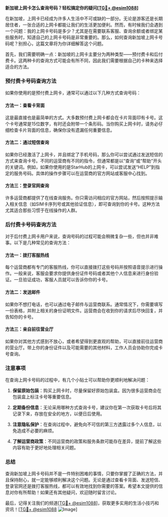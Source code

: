 **新加坡上网卡怎么查询号码？轻松搞定你的疑问[[TG💪+ @esim1088](https://t.me/s/esim1088)]**

在新加坡，上网卡已经成为许多人生活中不可或缺的一部分。无论是游客还是长期居住者，一张合适的上网卡都能让我们的生活更加便利。然而，有时候我们会遇到一个问题：我的上网卡号码是多少？尤其是在需要联系客服、查询余额或者绑定某些服务时，知道自己的上网卡号码是非常重要的。那么，如何查询新加坡上网卡号码呢？别担心，这篇文章将为你详细解答这个问题。

首先，我们需要明确一点：新加坡的上网卡主要分为两种类型——预付费卡和后付费卡。这两种卡的查询方式可能会有所不同，因此我们需要根据自己的卡种来选择适合的方法。

### 预付费卡号码查询方法

如果你使用的是预付费上网卡，通常可以通过以下几种方式查询号码：

#### 方法一：查看卡背面
这是最直接也是最简单的方式。大多数预付费上网卡都会在卡片背面印有卡号。这个卡号通常是15位数字，有时还会附带一个条形码。当你购买上网卡时，请务必仔细检查卡片背面的信息，确保你没有遗漏任何重要信息。

#### 方法二：通过短信查询
如果你已经激活了上网卡，并且绑定了手机号码，那么你可以尝试通过发送短信的方式来查询卡号。不同的运营商有不同的指令，但通常都是以“查询”或“帮助”开头的关键词。例如，如果你使用的是StarHub的上网卡，可以尝试发送“HELP”到指定的服务号码。具体的操作步骤可以在运营商的官方网站或客服中心找到。

#### 方法三：登录官网查询
许多运营商都提供了在线查询服务。你只需访问相应的官方网站，然后按照提示输入相关信息（如SIM卡序列号或其他验证信息），即可查询到你的卡号。这种方法尤其适合那些习惯于在线操作的人群。

### 后付费卡号码查询方法

对于后付费上网卡用户来说，查询号码的过程可能会稍微复杂一些，但也并非难事。以下是几种常见的查询方法：

#### 方法一：拨打客服热线
每个运营商都有专门的客服热线，你可以直接拨打这些号码并按照语音提示进行操作。一般来说，客服会要求你提供身份证件号码或者其他个人信息来进行身份验证。一旦验证成功，客服人员就可以告诉你你的卡号。

#### 方法二：发送邮件
如果你不想打电话，也可以通过电子邮件与运营商联系。通常情况下，你需要填写一份表格，并附上相关的身份证明文件。运营商会在收到你的请求后尽快回复，并告知你的卡号。

#### 方法三：亲自前往营业厅
如果你对其他方式感到不放心，或者希望得到更直观的帮助，可以直接前往运营商的营业厅。带上你的身份证件以及可能需要的其他材料，工作人员会协助你完成卡号查询。

### 注意事项

在查询上网卡号码的过程中，有几个小贴士可以帮助你更顺利地解决问题：

1. **保留原始包装**：购买上网卡时，尽量保留好原始包装盒。因为很多运营商会在包装盒上标注卡号等重要信息。
   
2. **定期备份信息**：无论采用哪种方式查询卡号，建议你在第一次获取卡号后将其记录下来，存放在安全的地方，以便日后使用。

3. **注意隐私保护**：在查询过程中，避免向不可信的第三方透露过多个人信息，以免造成不必要的麻烦。

4. **了解运营商政策**：不同运营商的政策和服务条款可能存在差异，提前了解这些内容有助于更好地处理相关问题。

### 总结

查询新加坡上网卡号码并不是一件特别困难的事情，只要你掌握了正确的方法，并且保持耐心，就一定能够顺利解决这个问题。无论是通过查看卡背面、发送短信、登录官网还是拨打客服热线，都可以有效地找到你需要的答案。希望本文提供的信息对你有所帮助！如果还有其他疑问，欢迎随时留言讨论。

最后，记得关注我们的频道[[TG💪+ @esim1088](https://t.me/s/esim1088)]，获取更多实用的生活小技巧和资讯！[[TG💪+ @esim1088](https://t.me/s/esim1088) ![Image](https://i.postimg.cc/4NQfJmqS/Snipaste-2025-05-13-00-14-12.png)]